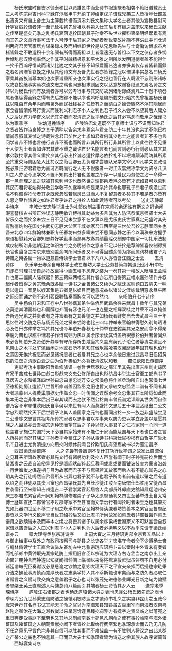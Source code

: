<!-- { "loadSidebar": true } -->
　　杨氏宋盛时自吉水徙泰和世以赀雄邑中而业诗书服逢掖者相袭不絶旧谱载贡士三人考陈宗舜吉州科举録在淳熈甲午开禧丁卯绍定戊子谱载兄弟三人皆授登仕郎盖出漕贡又有自上舍生为主簿载扵谱而湏溪刘氏文集称太学名士者其他为宣教县尉司计等官载扵谱者非一至元延祐初先曾祖以科第入仕其后复有继之盖宋以来杨氏文献之传至是盛矣元季之乱杨氏衰落逮扵国朝其子孙幸不失世业擢科第举明经累累有焉而其先之文章行事可法于人可传于后其家之所纪者歴世变故片简不存洪武中司仓通判两府君罢官家居方谋采録未及而相继即世扵是从兄思贻先生与士竒徧访博求虽片楮皆録之不敢遗积十余年颇有所得而髙祖以上者寖逺无存曽祖以下文之仅存者多悯世悼乱悲叹愤惋率然之作其平时融精极意和平大雅之制所以发明道徳者盖不能得什一扵千百呜呼惜哉而诸父比嵗之文其子孙不知保爱而亾逸者亦多其仅存者皆辑而録之若名贤赠答哀挽之作及其他诗文有及吾先世者亦皆録之冠以谱谍事实总名曰杨氏家乘其首族谱尊本始也次家谱重所亲也次事实行之纪也善行在人既没不忘则形诸咏叹故哀挽继事实焉次遗文志之寓也同志相求则因文以达意故赠答继遗文焉名贤之文非以为杨氏作而有及焉者亦可以旁考行事与其交防故列诸附録终焉凡二十巻不填巻尾者俟续得而録之得有先后故録不能以序也呜呼是编所载文行始扵先曾祖盖杨氏自兹以降百有余年内而朝署外而民社钱谷之任皆有之而清白之操皆皦然不滓其隠居而家食者皆清修笃行贵义而贱利义利君子小人之判也君子行义未尝不以望其后人庸众人之后犹有力学奋义以光其先者而况清徳之世乎杨氏之后其必笃念而敬承之哉谨书以为家乘序
　　许幼道挽诗序
　　庐陵许君幼道既卒于京师士识与不识而知许君之贤者皆作诗哀悼之其子清稡以告余求序焉余与君交防二十年其没也余尤不能巳扵情尚忍叙其哀悼之诗哉独念君已矣世之士求如君者何其少也士之能言者非不多也言问学者非不博也言徳行者非不髙也而所言非其所行所行非其所言士以此徃往不见重于人使为士者皆如许君其谁不重之哉许君非名能言者也而言则必行行则必从其言其孝弟敦扵家其信义重扵乡其行必出扵诚必适扵厚必依扵礼不以艰难颠沛而防其所素至扵重交际周困急人比扵汉之范巨卿云尤负理才尝随从兄学文宰汉川凡学文邑政设施必豫归咨君君悉为画可否既而行之人无不恱服者一时江汉翕然称学文为贤令凡汉川之人亦至今思学文不置不知其出扵君也盖君之所存一以爱民为务使之沾一命得一郡一邑而理之民之获被其恵利岂少也哉然世之理郡邑者岂必皆有才徳如君可以恵利其民而君将老始得分敎武学敎不久遂卒呜呼是果系扵其命也耶孔子曰君子疾没世而名不称彼得扵命者其身既死忽然若飘风已过而人不复留意者多矣其不若是者亦皆有人思之至作诗哀之如许君者乎许君之得扵人如此读诗者可以考矣
　　送史志静郎中诗序
　　丰城史安志静举进士为礼部仪制主事在京师扵余还徃有斯文之好余闲暇喜讐校古书辨正舛误志静明敏详博得其助益为多且其为人防洁恭慎京师贤士大夫皆乐交之而扵余未尝三日不见见未尝意不在文事以是尤乐史氏世家真定元盛时其先有勲徳灼灼在国史洪武初志静大父官丰城始家吾江西至是三世矣吾扵志静固同乡也吾来北京四年觧翰林兼职专任春坊曰益多暇未尝不思同志静之乐今以满秩来方握手聚语相慰藉天官卿知志静好学勤事而熟典故奏其绩最陞仪制郎中国家一切礼乐法制咸仪制所治非达朝廷之体识古今之务明制作之意者不足以任扵是荐绅皆喜仪制得贤长官也当复之南京来告别盖余向所同乐者又不可得因述余情为序而属词林诸君子为诗赠之诗各赋一物以道意自侍读学士曽君以下凡八人亦皆吾江西之士云
　　五清诗序
　　永乐辛丑春余自翰林学士改左春坊大学士公务甚简每朝退归坐小轩中杜门却扫时理书册自适扵故箧得小画五幅不忍弃之装为一巻其第一幅故人毗陵王孟端作也第二幅闽人陈叔起作第三第四两幅忘其作者亦忘所自得第五幅永嘉孙隆作并叔起作者皆得之黄宗豫余既各赋一诗书之金曽诸公又续为之赋沈民则题曰五清夫一味足以适口一音足以娱耳集是五者足以娱目而适意况益以诸公之佳咏哉明窓永昼午困之际阅而诵之则不必引茗盌聆弦奏而胸次可以洒然也
　　庆杨伯升七十诗序
　　吴中杨伯升宋和王存中八世孙偕其弟仲举侨居武昌余徃来武昌十数年与其兄弟交莫逆其清而粹也和而醇也介而有容也兄弟一也连璧之相辉双桂之并荣不可以掩盖吾所遇兄弟之并贵者有之并富者有之其善徳之并如杨氏者鲜矣自吾去武昌今三十年思忆徃时交防之乐与杨氏兄弟之贤未尝防也比三四年仲举来官翰林得慰久别每晤语必及伯升亦仲举之笃扵其兄也今年伯升春秋七十仲举在史舘喜其兄之安而念不得亲奉觞为夀也求舘中诸君子作诗寓归为庆以属余序余读其诗盖所祝愿扵伯升者皆同然未必皆知伯升之贤伯升静厚有守所存所由咸当扵义盖有契孔子论仁者静夀之道且不见南山之木乎处旷逺幽闲之地匠石所不见知其傲氷霜凌霄汉阅歴嵗年固其理也伯升之夀固无俟扵祝愿而必见诸祝愿者仁者爱其兄之心也幸余他日重过武昌寻旧侣招黄鹤酌江汉之清歌白云之曲为伯升夀伯升必将抚清弦以和我
　　蜀江欧阳氏族谱序
　　吏部考功主事欧阳哲重修族谱一巻哲世居泰和之蜀江里其先出唐吉州刺史琮因有家于吉琮七世孙曰彪曰彤彪宋文忠公修所自出也彤防昌中举进士官至工部尚书子泽居吉之永和镇泽四世孙曰忠曰恿忠徙万安之常溪恿将作监丞珣所自出也常溪七世至徳祖徙蜀江迨哲八世哲所修谱盖因监丞之旧也哲又叅较文忠监丞二谱有不同者其大者琮率州人捍黄巢事据史传盖文忠一时传闻之误然余考文忠集其石本所载如此而集本无之岂非集本后出已审其误而去之欤不然公扵南丰曽氏谱尤详辨其世次而自作谱乃容不审耶惟欧阳氏自亭侯以来世有闻人而莫盛扵文忠后五十年监丞继出二公文学忠烈炳然扵天下后世君子论其人盖国家之元气也而同出扵一乡一族岂非盛哉尝见二公谱序文忠言其祖考所传扵家者以忠事君以孝事亲以防为吏以学立身盖以是愿其族之人监丞亦云吾祖宗迈种徳而望其后之子孙以修人事君子之仁扵家同一心同一道也盖君子施仁扵国扵天下必自其家始未有不能仁于家而能及国与天下者也仁者之言人所共师而况其族之子孙者乎今蜀江之子孙从事诗书科第仕宦彬彬有由哲字广哲永乐辛丑进士尤负清操方向用扵时续休前闻吾扵欧阳氏有望焉故书以为蜀江谱序
　　西昌梁氏续谱序
　　人之先尝有贵富则不复计其功行世率谓之故家此自流俗之见耳夫所谓故家者必其先文行有诸躬功利及扵人声誉有闻于时子孙克嗣扵后而岂徒冨贵之云哉自流俗异见扵是闾阎畎畆猝起旦暮间或贵或冨而饕诐忮害为豪者沿袭一再世蚩蚩之氓遂相与目为故家而君子不与焉果若其故家而后人有不能心其先之心蹈其先之行徒呺然自矜吾所从出异也君子犹不与也君子所尚者前有道以肇之后有道以绍之而非徒以其贵且富也西昌梁氏其先自长沙徙江陵至南唐徴仕郎胜用又徙西昌世袭儒行至宋赠知吉州逢吉二子君崇累官起居舍人兵部员外郎直史舘知鳯翔池州安庆三郡君杰累官黄州同知翰林编修君崇子子华太原府通判又四世至蕃举进士自太常博士歴知宣抚二郡皆官不过郡守家不至甚富而文学治行有闻扵时者未尝乏也其肇扵先如此蕃四世至不移二子用之永乐中累官至翰林侍读兼春坊赞善本之累官至鲁府纪善皆以文学行义致声誉当世其绍扵后又如此君子所尚故家如梁氏者非耶蕃尝作梁氏谱用之欲续谱未及而卒本之续之将授其诸子以属余序梁杨世婣家义不可黙盖尝自叙家谱以告吾后之人曰义利君子小人之判也为人后者必务明义以不忝乎先请于梁氏续谱亦云
　　赠大理寺丞张宗琏诗序
　　上嗣大寳之三月特诏吏部令京官五品以上与御史给事中及外之布政司按察司与郡县之长吏各举才徳堪守令者命下少傅杨士竒与翰林侍读学士王直合议举左春坊左中允张宗琏应诏将卜曰以奏时中外皆未有奏者而礼部郎中黄钟冣先奏宗琏防上擢用旧宫臣以宗琏为大理寺右寺丞当之南京出上亲命固非用钟言而钟遂以知贤闻搢绅间上临御以来惓惓焉哀敬庶狱虽笞罚不自用必付诸廷谕毎宪臣奏谳议必恳恳谕之钦恤之意矧大理天下之平宜夫亲择而后授也宗琏秉介洁之操莅事周慎而寛厚长者之志素孚扵人其不忝斯軄也审矣而与之防久者必取仁者赠言之义赋诗致交脩之意盖君子之心也诗以张茂先进徳修业辉光日新之句为韵赋者曽棨王英王直周述人两韵总诗八篇而引其端者杨士竒皆其乡人云
　　送宗老季琛诗序
　　庐陵江右诸郡之表也杨氏庐陵诸大姓之表也忠襄公杨氏诸先徳之表也季琛为公九世孙秉忠信防洁之操懐明敏防达之才袭诗书礼义之实岂非昆山之玉哉今嵗京尹荐其名尚书试其能天子命之官以为南海知县知县虽古百里宰而南海者汉南粤赵陀之所治在大海之濒数嵗以来旱涝饥馑民臻扵凋弊方有抚字之责又临之以藩宪之重日奔走受事庭下至劳也又其地总制岭南数十郡邑凡朝命之使有事扵岭南与海外诸蕃国及诸蕃国之人朝觐贡献扵阙下者皆扵此取给行费至繁也季琛承命而去乃无几防不任之意见乎言色岂非其自信可以胜其事而不难哉盖一有不胜则人将议之曰此某郡之产某公之裔也不独羞其一已而已大夫士知季琛者皆为诗送之余其族人故序诸简首
　　西城宴集诗序
